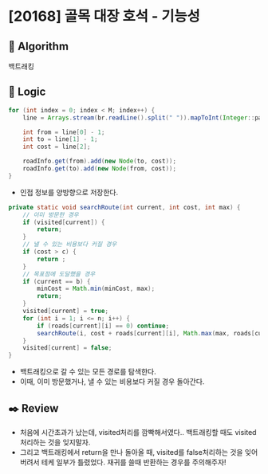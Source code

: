 # [20168] 골목 대장 호석 - 기능성

## :pushpin: **Algorithm**

백트래킹

## :round_pushpin: **Logic**

```java
for (int index = 0; index < M; index++) {
    line = Arrays.stream(br.readLine().split(" ")).mapToInt(Integer::parseInt).toArray();

    int from = line[0] - 1;
    int to = line[1] - 1;
    int cost = line[2];

    roadInfo.get(from).add(new Node(to, cost));
    roadInfo.get(to).add(new Node(from, cost));
}
```

- 인접 정보를 양방향으로 저장한다.

```java
private static void searchRoute(int current, int cost, int max) {
    // 이미 방문한 경우
    if (visited[current]) {
        return;
    }
    // 낼 수 있는 비용보다 커질 경우
    if (cost > c) {
        return ;
    }
    // 목표점에 도달했을 경우
    if (current == b) {
        minCost = Math.min(minCost, max);
        return;
    }
    visited[current] = true;
    for (int i = 1; i <= n; i++) {
        if (roads[current][i] == 0) continue;
        searchRoute(i, cost + roads[current][i], Math.max(max, roads[current][i]));
    }
    visited[current] = false;
}
```

- 백트래킹으로 갈 수 있는 모든 경로를 탐색한다.
- 이때, 이미 방문했거나, 낼 수 있는 비용보다 커질 경우 돌아간다.

## :black_nib: **Review**
- 처음에 시간초과가 났는데, visited처리를 깜빡해서였다.. 백트래킹할 때도 visited처리하는 것을 잊지말자.
- 그리고 백트래킹에서 return을 만나 돌아올 때, visited를 false처리하는 것을 잊어버려서 테케 일부가 틀렸었다. 재귀를 쓸때 반환하는 경우를 주의해주자!